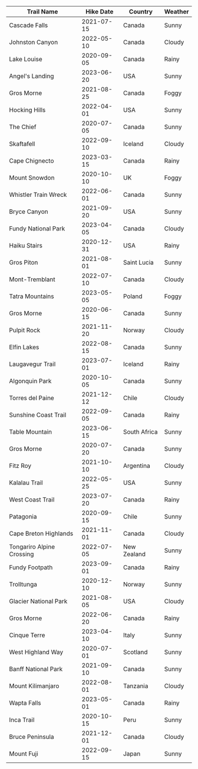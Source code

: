 | Trail Name                | Hike Date  | Country      | Weather 
| ------------------------- | ---------- | ------------ | --------
| Cascade Falls             | 2021-07-15 | Canada       | Sunny   
| Johnston Canyon           | 2022-05-10 | Canada       | Cloudy  
| Lake Louise               | 2020-09-05 | Canada       | Rainy   
| Angel's Landing           | 2023-06-20 | USA          | Sunny   
| Gros Morne                | 2021-08-25 | Canada       | Foggy   
| Hocking Hills             | 2022-04-01 | USA          | Sunny   
| The Chief                 | 2020-07-05 | Canada       | Sunny   
| Skaftafell                | 2022-09-10 | Iceland      | Cloudy  
| Cape Chignecto            | 2023-03-15 | Canada       | Rainy   
| Mount Snowdon             | 2020-10-10 | UK           | Foggy   
| Whistler Train Wreck      | 2022-06-01 | Canada       | Sunny   
| Bryce Canyon              | 2021-09-20 | USA          | Sunny   
| Fundy National Park       | 2023-04-05 | Canada       | Cloudy  
| Haiku Stairs              | 2020-12-31 | USA          | Rainy   
| Gros Piton                | 2021-08-01 | Saint Lucia  | Sunny   
| Mont-Tremblant            | 2022-07-10 | Canada       | Cloudy  
| Tatra Mountains           | 2023-05-05 | Poland       | Foggy   
| Gros Morne                | 2020-06-15 | Canada       | Sunny   
| Pulpit Rock               | 2021-11-20 | Norway       | Cloudy  
| Elfin Lakes               | 2022-08-15 | Canada       | Sunny   
| Laugavegur Trail          | 2023-07-01 | Iceland      | Rainy   
| Algonquin Park            | 2020-10-05 | Canada       | Sunny   
| Torres del Paine          | 2021-12-12 | Chile        | Cloudy  
| Sunshine Coast Trail      | 2022-09-05 | Canada       | Rainy   
| Table Mountain            | 2023-06-15 | South Africa | Sunny   
| Gros Morne                | 2020-07-20 | Canada       | Sunny   
| Fitz Roy                  | 2021-10-10 | Argentina    | Cloudy  
| Kalalau Trail             | 2022-05-25 | USA          | Sunny   
| West Coast Trail          | 2023-07-20 | Canada       | Rainy   
| Patagonia                 | 2020-09-15 | Chile        | Sunny   
| Cape Breton Highlands     | 2021-11-01 | Canada       | Cloudy  
| Tongariro Alpine Crossing | 2022-07-05 | New Zealand  | Sunny   
| Fundy Footpath            | 2023-09-01 | Canada       | Rainy   
| Trolltunga                | 2020-12-10 | Norway       | Sunny   
| Glacier National Park     | 2021-08-05 | USA          | Cloudy  
| Gros Morne                | 2022-06-20 | Canada       | Rainy   
| Cinque Terre              | 2023-04-10 | Italy        | Sunny   
| West Highland Way         | 2020-07-01 | Scotland     | Sunny   
| Banff National Park       | 2021-09-10 | Canada       | Sunny   
| Mount Kilimanjaro         | 2022-08-01 | Tanzania     | Cloudy  
| Wapta Falls               | 2023-05-01 | Canada       | Rainy   
| Inca Trail                | 2020-10-15 | Peru         | Sunny   
| Bruce Peninsula           | 2021-12-01 | Canada       | Cloudy  
| Mount Fuji                | 2022-09-15 | Japan        | Sunny   
